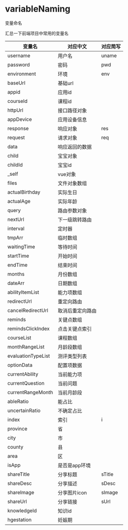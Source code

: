 # variableNaming
变量命名

汇总一下前端项目中常用的变量名


| 变量名 | 对应中文 | 对应简写 |
| ------ | -------- | ------ |
| username | 用户名 |  uname  |
| password  |密码 |  pwd  |
|environment|环境|env|
|baseUrl|基础url||
|appid|应用id||
|courseId|课程id||
|httpUrl|接口路径对象||
|appDevice|应用设备信息||
|response|响应对象|res|
|request|请求对象|req|
|data|响应返回的数据||
|child|宝宝对象||
|childId|宝宝id||
|_self|vue对象||
|files|文件对象数组||
|actualBirthday|实际生日||
|actualAge|实际年龄||
|query|路由参数对象||
|nextUrl|下一级跳转路由||
|interval|定时器||
|tmpArr|临时数组||
|waitingTime|等待时间||
|startTime|开始时间||
|endTime|结束时间||
|months|月份数组||
|dateArr|日期数组||
|abilityItemList|能力项数组||
|redirectUrl|重定向路由||
|cancelRedirectUrl|取消后重定向路由||
|reminds|关键点数组||
|remindsClickIndex|点击关键点索引||
|courseList|课程数组||
|monthRangeList|月龄段数组||
|evaluationTypeList|测评类型列表||
|optionData|配置项数据||
|currentAbility|当前能力项||
|currentQuestion|当前问题||
|currentRangeMonth|当前月龄段||
|ableRatio|能占比||
|uncertainRatio|不确定占比||
|index|索引|i|
|province|省||
|city|市||
|county|县||
|area|区||
|isApp|是否是app环境||
|shareTitle|分享标题|sTitle|
|shareDesc|分享描述|sDesc|
|shareImage|分享图片icon|sImage|
|shareUrl|分享链接|sUrl|
|knowledgeId|知识id||
|hgestation|妊娠期||